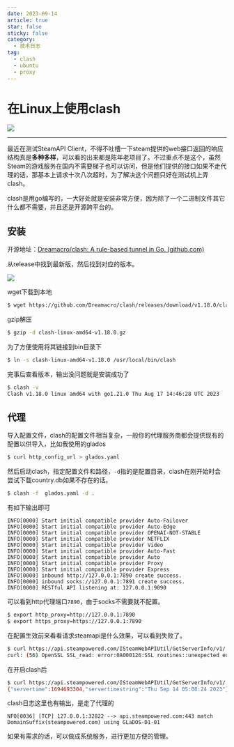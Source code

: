 ```yaml
---
date: 2023-09-14
article: true
star: false
sticky: false
category:
  - 技术日志
tag:
  - clash
  - ubuntu
  - proxy
---
```


# 在Linux上使用clash

![](https://github.com/Dreamacro/clash/raw/master/docs/logo.png)
<!-- more -->
---
最近在测试SteamAPI Client，不得不吐槽一下steam提供的web接口返回的响应结构真是**多种多样**，可以看的出来都是陈年老项目了。不过重点不是这个，虽然Steam的游戏服务在国内不需要梯子也可以访问，但是他们提供的接口如果不走代理的话，那基本上请求十次八次超时，为了解决这个问题只好在测试机上弄clash。

clash是用go编写的，一大好处就是安装非常方便，因为除了一个二进制文件其它什么都不需要，并且还是开源跨平台的。



## 安装

开源地址：[Dreamacro/clash: A rule-based tunnel in Go. (github.com)](https://github.com/Dreamacro/clash)

从release中找到最新版，然后找到对应的版本。

![](https://public-1308755698.cos.ap-chongqing.myqcloud.com//img/202309141836378.png)

wget下载到本地
```sh
$ wget https://github.com/Dreamacro/clash/releases/download/v1.18.0/clash-linux-amd64-v1.18.0.gz
```

gzip解压

```sh
$ gzip -d clash-linux-amd64-v1.18.0.gz
```

为了方便使用将其链接到bin目录下

```sh
$ ln -s clash-linux-amd64-v1.18.0 /usr/local/bin/clash
```

完事后查看版本，输出没问题就是安装成功了

```sh
$ clash -v
Clash v1.18.0 linux amd64 with go1.21.0 Thu Aug 17 14:46:28 UTC 2023
```



## 代理

导入配置文件，clash的配置文件相当复杂，一般你的代理服务商都会提供现有的配置以供导入，比如我使用的glados

```sh
$ curl http_config_url > glados.yaml
```

 然后启动clash，指定配置文件和路径，`-d`指的是配置目录，clash在刚开始时会尝试下载country.db如果不存在的话。

```sh
$ clash -f  glados.yaml -d .
```

有如下输出即可

```
INFO[0000] Start initial compatible provider Auto-Failover 
INFO[0000] Start initial compatible provider Auto-Edge  
INFO[0000] Start initial compatible provider OPENAI-NOT-STABLE 
INFO[0000] Start initial compatible provider NETFLIX    
INFO[0000] Start initial compatible provider Video      
INFO[0000] Start initial compatible provider Auto-Fast  
INFO[0000] Start initial compatible provider Auto       
INFO[0000] Start initial compatible provider Proxy      
INFO[0000] Start initial compatible provider Express    
INFO[0000] inbound http://127.0.0.1:7890 create success. 
INFO[0000] inbound socks://127.0.0.1:7891 create success. 
INFO[0000] RESTful API listening at: 127.0.0.1:9090
```

可以看到http代理端口`7890`，由于socks不需要就不配置。

```sh
$ export http_proxy=http://127.0.0.1:7890
$ export https_proxy=https://127.0.0.1:7890
```

在配置生效前来看看请求steamapi是什么效果，可以看到失败了。

```sh
$ curl https://api.steampowered.com/ISteamWebAPIUtil/GetServerInfo/v1/
curl: (56) OpenSSL SSL_read: error:0A000126:SSL routines::unexpected eof while reading, errno 0
```

在开启clash后

```sh
$ curl https://api.steampowered.com/ISteamWebAPIUtil/GetServerInfo/v1/
{"servertime":1694693304,"servertimestring":"Thu Sep 14 05:08:24 2023"}
```

clash日志这里也有输出，是走了代理的

```
NFO[0036] [TCP] 127.0.0.1:32822 --> api.steampowered.com:443 match DomainSuffix(steampowered.com) using GLaDOS-D1-01
```

如果有需求的话，可以做成系统服务，进行更加方便的管理。
